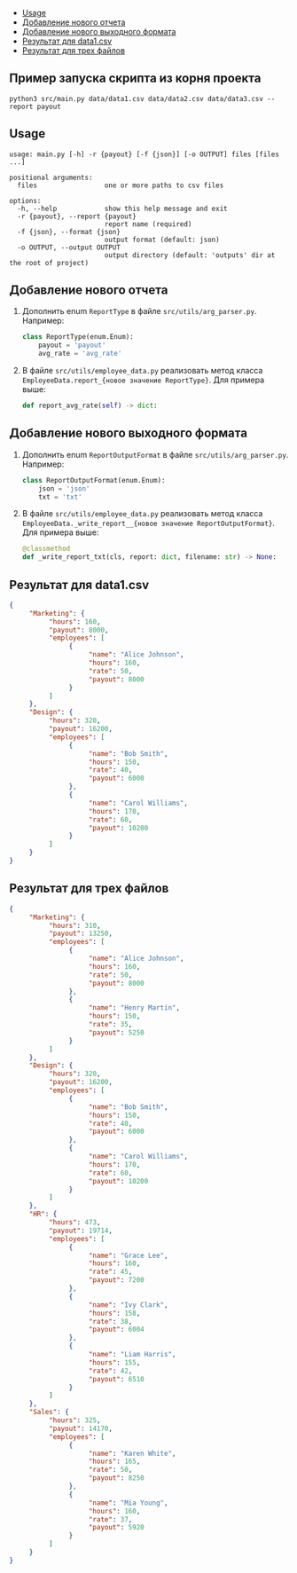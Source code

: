 - [Usage](#usage)
- [Добавление нового отчета](#new-report)
- [Добавление нового выходного формата](#new-format)
- [Результат для data1.csv](#result1)
- [Результат для трех файлов](#result-all)

## Пример запуска скрипта из корня проекта

```
python3 src/main.py data/data1.csv data/data2.csv data/data3.csv --report payout
```

<h2 id="usage">Usage</h2>

```
usage: main.py [-h] -r {payout} [-f {json}] [-o OUTPUT] files [files ...]

positional arguments:
  files                 one or more paths to csv files

options:
  -h, --help            show this help message and exit
  -r {payout}, --report {payout}
                        report name (required)
  -f {json}, --format {json}
                        output format (default: json)
  -o OUTPUT, --output OUTPUT
                        output directory (default: 'outputs' dir at the root of project)
```

<h2 id="new-report">Добавление нового отчета</h2>

1. Дополнить enum `ReportType` в файле `src/utils/arg_parser.py`. Например:
    ```python
    class ReportType(enum.Enum):
        payout = 'payout'
        avg_rate = 'avg_rate'
    ```
   
2. В файле `src/utils/employee_data.py` реализовать метод класса `EmployeeData.report_{новое значение ReportType}`.
    Для примера выше:
    ```python
    def report_avg_rate(self) -> dict:
    ```

<h2 id="new-format">Добавление нового выходного формата</h2>

1. Дополнить enum `ReportOutputFormat` в файле `src/utils/arg_parser.py`. Например:
    ```python
    class ReportOutputFormat(enum.Enum):
        json = 'json'
        txt = 'txt'
    ```
   
2. В файле `src/utils/employee_data.py` реализовать метод класса
`EmployeeData._write_report__{новое значение ReportOutputFormat}`. Для примера выше:
    ```python
    @classmethod
    def _write_report_txt(cls, report: dict, filename: str) -> None:
    ```

<h2 id="result1">Результат для data1.csv</h2>

```json
{
     "Marketing": {
          "hours": 160,
          "payout": 8000,
          "employees": [
               {
                    "name": "Alice Johnson",
                    "hours": 160,
                    "rate": 50,
                    "payout": 8000
               }
          ]
     },
     "Design": {
          "hours": 320,
          "payout": 16200,
          "employees": [
               {
                    "name": "Bob Smith",
                    "hours": 150,
                    "rate": 40,
                    "payout": 6000
               },
               {
                    "name": "Carol Williams",
                    "hours": 170,
                    "rate": 60,
                    "payout": 10200
               }
          ]
     }
}
```

<h2 id="result-all">Результат для трех файлов</h2>

```json
{
     "Marketing": {
          "hours": 310,
          "payout": 13250,
          "employees": [
               {
                    "name": "Alice Johnson",
                    "hours": 160,
                    "rate": 50,
                    "payout": 8000
               },
               {
                    "name": "Henry Martin",
                    "hours": 150,
                    "rate": 35,
                    "payout": 5250
               }
          ]
     },
     "Design": {
          "hours": 320,
          "payout": 16200,
          "employees": [
               {
                    "name": "Bob Smith",
                    "hours": 150,
                    "rate": 40,
                    "payout": 6000
               },
               {
                    "name": "Carol Williams",
                    "hours": 170,
                    "rate": 60,
                    "payout": 10200
               }
          ]
     },
     "HR": {
          "hours": 473,
          "payout": 19714,
          "employees": [
               {
                    "name": "Grace Lee",
                    "hours": 160,
                    "rate": 45,
                    "payout": 7200
               },
               {
                    "name": "Ivy Clark",
                    "hours": 158,
                    "rate": 38,
                    "payout": 6004
               },
               {
                    "name": "Liam Harris",
                    "hours": 155,
                    "rate": 42,
                    "payout": 6510
               }
          ]
     },
     "Sales": {
          "hours": 325,
          "payout": 14170,
          "employees": [
               {
                    "name": "Karen White",
                    "hours": 165,
                    "rate": 50,
                    "payout": 8250
               },
               {
                    "name": "Mia Young",
                    "hours": 160,
                    "rate": 37,
                    "payout": 5920
               }
          ]
     }
}
```
